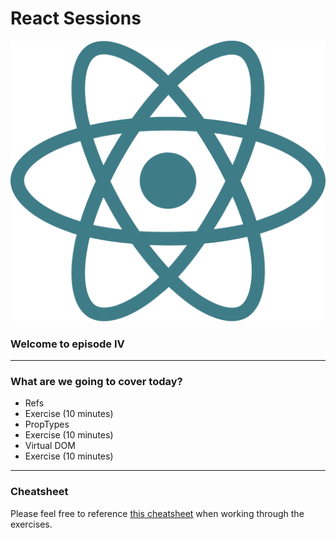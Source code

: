 # React Sessions

<img src="img/react.svg" class="spin logo" />

### Welcome to episode IV

---

### What are we going to cover today?

- Refs
- Exercise (10 minutes)
- PropTypes
- Exercise (10 minutes)
- Virtual DOM
- Exercise (10 minutes)

---

### Cheatsheet

Please feel free to reference [this cheatsheet](https://reactcheatsheet.com/) when working through the exercises.

